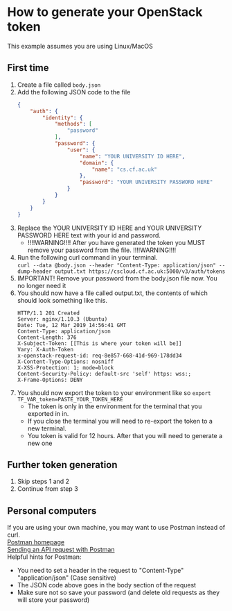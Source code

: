 # How to generate your OpenStack token
This example assumes you are using Linux/MacOS
## First time
1. Create a file called `body.json`
1. Add the following JSON code to the file
   ```json
   {
       "auth": {
           "identity": {
               "methods": [
                   "password"
               ],
               "password": {
                   "user": {
                       "name": "YOUR UNIVERSITY ID HERE",
                       "domain": {
                           "name": "cs.cf.ac.uk"
                       },
                       "password": "YOUR UNIVERSITY PASSWORD HERE"
                   }
               }
           }
       }
   }
   ```
1. Replace the YOUR UNIVERSITY ID HERE and YOUR UNIVERSITY PASSWORD HERE text with your id and password.
   - !!!!WARNING!!!! After you have generated the token you MUST remove your password from the file. !!!!WARNING!!!!
1. Run the following curl command in your terminal.  
`curl --data @body.json --header "Content-Type: application/json" --dump-header output.txt https://cscloud.cf.ac.uk:5000/v3/auth/tokens`
1. IMPORTANT! Remove your password from the body.json file now. You no longer need it
1. You should now have a file called output.txt, the contents of which should look something like this.
   ```
   HTTP/1.1 201 Created
   Server: nginx/1.10.3 (Ubuntu)
   Date: Tue, 12 Mar 2019 14:56:41 GMT
   Content-Type: application/json
   Content-Length: 376
   X-Subject-Token: [[This is where your token will be]]
   Vary: X-Auth-Token
   x-openstack-request-id: req-8e857-668-41d-969-178dd34
   X-Content-Type-Options: nosniff
   X-XSS-Protection: 1; mode=block
   Content-Security-Policy: default-src 'self' https: wss:;
   X-Frame-Options: DENY
   ```
7. You should now export the token to your environment like so `export TF_VAR_token=PASTE_YOUR_TOKEN_HERE`  
   - The token is only in the environment for the terminal that you exported in in.
   - If you close the terminal you will need to re-export the token to a new terminal.
   - You token is valid for 12 hours. After that you will need to generate a new one


## Further token generation
1. Skip steps 1 and 2
1. Continue from step 3


## Personal computers
If you are using your own machine, you may want to use Postman instead of curl.  
[Postman homepage](https://www.getpostman.com)  
[Sending an API request with Postman](https://learning.getpostman.com/docs/postman/sending_api_requests/requests)  
Helpful hints for Postman:
- You need to set a header in the request to "Content-Type" "application/json" (Case sensitive)
- The JSON code above goes in the body section of the request
- Make sure not so save your password (and delete old requests as they will store your password)
